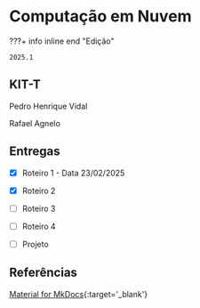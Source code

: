 # Computação em Nuvem


???+ info inline end "Edição"

    2025.1


## KIT-T

Pedro Henrique Vidal

Rafael Agnelo


## Entregas

- [x] Roteiro 1 - Data 23/02/2025
- [x] Roteiro 2
- [ ] Roteiro 3
- [ ] Roteiro 4
- [ ] Projeto


## Referências

[Material for MkDocs](https://squidfunk.github.io/mkdocs-material/reference/){:target='_blank'}